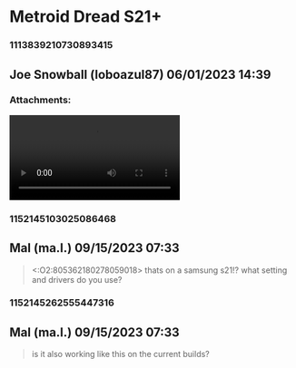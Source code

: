 # Metroid Dread S21+
### 1113839210730893415
## Joe Snowball (loboazul87) 06/01/2023 14:39 

> 
### Attachments: 
![signal-2023-06-01-10-02-12-845.mp4](https://yuzudiscordbackup.s3.us-west-2.amazonaws.com/files-media/1113839210730893415_signal-2023-06-01-10-02-12-845.mp4)

### 1152145103025086468
## Mal (ma.l.) 09/15/2023 07:33 

> <:O2:805362180278059018> thats on a samsung s21!? what setting and drivers do you use?

### 1152145262555447316
## Mal (ma.l.) 09/15/2023 07:33 

> is it also working like this on the current builds?

